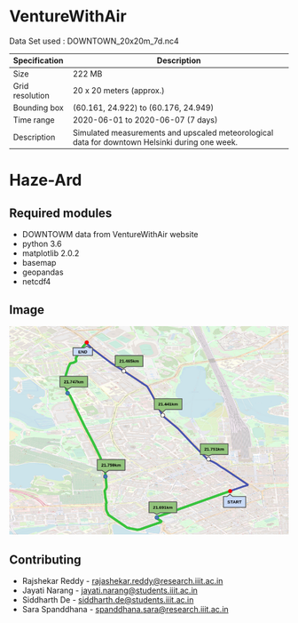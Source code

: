 # VentureWithAir
Data Set used :
DOWNTOWN_20x20m_7d.nc4

|Specification | Description |
| :--- | ---|
|Size 	         | 222 MB							|
|Grid resolution |	20 x 20 meters (approx.)				|
|Bounding box 	 |(60.161, 24.922) to (60.176, 24.949)				|
|Time range 	 |2020-06-01 to 2020-06-07 (7 days)				|	
|Description 	 |Simulated measurements and upscaled meteorological data for downtown Helsinki during one week.	|

# Haze-Ard

## Required modules
* DOWNTOWM data from VentureWithAir website
* python 3.6
* matplotlib 2.0.2
* basemap
* geopandas
* netcdf4 

## Image
![Map of the paths](map.png)

## Contributing
* Rajshekar Reddy - rajashekar.reddy@research.iiit.ac.in
* Jayati Narang - jayati.narang@students.iiit.ac.in
* Siddharth De - siddharth.de@students.iiit.ac.in
* Sara Spanddhana - spanddhana.sara@research.iiit.ac.in
